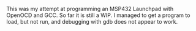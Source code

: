 This was my attempt at programming an MSP432 Launchpad with OpenOCD and GCC. So far it is still a WIP. I managed to get a program to load, but not run, and debugging with gdb does not appear to work.
